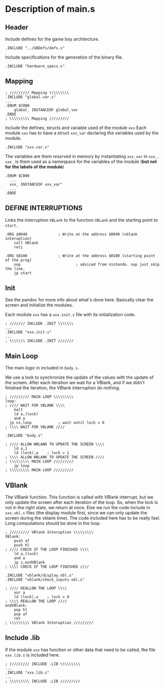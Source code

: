 # Description of main.s

## Header
Include defines for the game boy architecture.
~~~
.INCLUDE "../GBDefs/defs.s"
~~~
Include specifications for the generation of the binary file.
~~~
.INCLUDE "hardware_specs.s"
~~~
## Mapping
~~~
; ///////// Mapping \\\\\\\\\
.INCLUDE "global.var.s"
...
.ENUM $C000
	global_ INSTANCEOF global_var
.ENDE
; \\\\\\\\\ Mapping /////////
~~~

Include the defines, structs and variable used of the module `xxx`
Each module `xxx` has to have a struct `xxx_var` declaring the variables used by the module.
~~~
.INCLUDE "xxx.var.s"
~~~

The variables are them *reserved* in memory by instantiating `xxx_var` in `xxx_`. `xxx_` is them used as a namespace for the variables of the module (**but not for the labels of the module**)
~~~
.ENUM $C000
  ...
  xxx_ INSTANCEOF xxx_var"
  ...
.ENDE
~~~

## DEFINE INTERRUPTIONS

Links the interruption `VBLank` to the function `VBLank` and the starting point to `start`.

~~~
.ORG $0040 				; Write at the address $0040 (vblank interuption)
	call VBlank
	reti

.ORG $0100 				; Write at the address $0100 (starting point of the prog)
	nop							; adviced from nintendo. nop just skip the line.
	jp start
~~~

## Init

See the pandoc for more info about what's done here. Basically clear the screen and initialize the modules.

Each module `xxx` has a `xxx.init.s` file with its initialization code.
~~~
; /////// INCLUDE .INIT \\\\\\\
...
.INCLUDE "xxx.init.s"
...
; \\\\\\\ INCLUDE .INIT ///////
~~~

## Main Loop

The main logic in included in `body.s`.

We use a look to synchronize the update of the values with the update of the screen. After each iteration we wait for a VBlank, and if we didn't finished the iteration, the VBlank interruption do nothing.
~~~
; ///////// MAIN LOOP \\\\\\\\\
loop:
; //// WAIT FOR VBLANK \\\\
	halt
	ld a,(lock)
	and a
  jp nz,loop			; wait until lock = 0
; \\\\ WAIT FOR VBLANK ////

.INCLUDE "body.s"

; //// ALLOW WBLANK TO UPDATE THE SCREEN \\\\
	ld a,1
	ld (lock),a    ; lock = 1
; \\\\ ALLOW WBLANK TO UPDATE THE SCREEN ////
; \\\\\\\\\ MAIN LOOP /////////
	jp loop
; \\\\\\\\\ MAIN LOOP /////////
~~~

## VBlank

The VBlank function. This function is called with VBlank interrupt, but we only update the screen after each iteration of the loop. So, when the lock is not in the right state, we return at once. Else we run the code include in `xxx.vbl.s` files (the display module first, since we can only update the screen during the vblank time). The code included here has to be really fast. Long computations should be done in the loop.

~~~
; ///////// VBlank Interuption \\\\\\\\\
VBlank:
	push af
	push hl
; //// CHECK IF THE LOOP FINISHED \\\\
	ld a,(lock)
	and a
	jp z,endVBlank
; \\\\ CHECK IF THE LOOP FINISHED ////

.INCLUDE "vblank/display.vbl.s"
.INCLUDE "vblank/check_inputs.vbl.s"

; //// REALLOW THE LOOP \\\\
	xor a
	ld (lock),a    ; lock = 0
; \\\\ REALLOW THE LOOP ////
endVBlank:
	pop hl
	pop af
	ret
; \\\\\\\\\ VBlank Interuption /////////
~~~

## Include .lib

If the module `xxx` has function or other data that need to be called, the file `xxx.lib.s` is included here.
~~~
; ///////// INCLUDE .LIB \\\\\\\\\
...
.INCLUDE "xxx.lib.s"
...
; \\\\\\\\\ INCLUDE .LIB /////////
~~~
